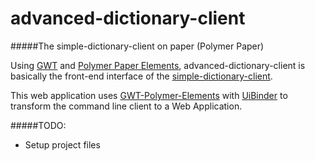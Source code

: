 # advanced-dictionary-client

#####The simple-dictionary-client on paper (Polymer Paper) 

Using [GWT](http://www.gwtproject.org) and [Polymer Paper Elements](https://elements.polymer-project.org/), advanced-dictionary-client is basically the front-end interface of the [simple-dictionary-client](https://github.com/hantino/simple-dictionary-client).

This web application uses [GWT-Polymer-Elements](https://github.com/vaadin/gwt-polymer-elements) with [UiBinder](http://www.gwtproject.org/doc/latest/DevGuideUiBinder.html) to transform the command line client to a Web Application.




#####TODO:
* Setup project files
